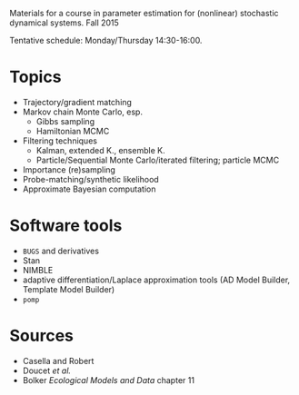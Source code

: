 Materials for a course in parameter estimation for (nonlinear) stochastic dynamical systems.   Fall 2015

Tentative schedule: Monday/Thursday 14:30-16:00.

Topics
==========

* Trajectory/gradient matching
* Markov chain Monte Carlo, esp.
   * Gibbs sampling
   * Hamiltonian MCMC
* Filtering techniques
   * Kalman, extended K., ensemble K.
   * Particle/Sequential Monte Carlo/iterated filtering; particle MCMC
* Importance (re)sampling
* Probe-matching/synthetic likelihood
* Approximate Bayesian computation

Software tools
============

* `BUGS` and derivatives
* Stan
* NIMBLE
* adaptive differentiation/Laplace approximation tools (AD Model Builder, Template Model Builder)
* `pomp`

Sources
===========

* Casella and Robert
* Doucet *et al.*
* Bolker *Ecological Models and Data* chapter 11
